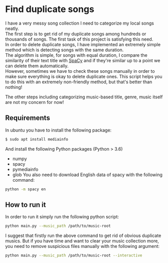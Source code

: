 # Find duplicate songs

I have a very messy song collection I need to categorize my local songs neatly.  
The first step is to get rid of my duplicate songs among hundreds or thousands of songs. The first task of this project is satisfying this need.  
In order to delete duplicate songs, I have implemented an extremely simple method which is detecting songs with the same duration.  
The algorithm is simple, for songs with equal duration, I compare the similarity of their text title with [SpaCy](https://spacy.io) and if they're similar up to a point we can delete them automatically.  
However, sometimes we have to check these songs manually in order to make sure everything is okay to delete duplicate ones. This script helps you to do this with an extremely non-friendly method, but that's better than nothing!

The other steps including categorizing music-based title, genre, music itself are not my concern for now!

## Requirements

In ubuntu you have to install the following package:
```bash
$ sudo apt install mediainfo
```
And install the following Python packages (Python > 3.6)
* numpy
* spacy
* pymediainfo
* glob
You also need to download English data of spacy with the following command:
```bash
python -m spacy en
```

## How to run it

In order to run it simply run the following python script:
```bash
python main.py --music_path /path/to/music-root
```
I suggest that firstly run the above command to get rid of obvious duplicate musics. But if you have time and want to clear your music collection more, you need to remove suspicious files manually with the following argument:
```bash
python main.py --music_path /path/to/music-root --interactive
```